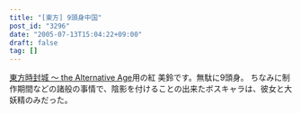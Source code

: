 ```yaml
---
title: "[東方] 9頭身中国"
post_id: "3296"
date: "2005-07-13T15:04:22+09:00"
draft: false
tag: []
---
```



[東方時封城 ～ the Alternative Age](/!/thA/)用の紅 美鈴です。無駄に9頭身。 ちなみに制作期間などの諸般の事情で、陰影を付けることの出来たボスキャラは、彼女と大妖精のみだった。
